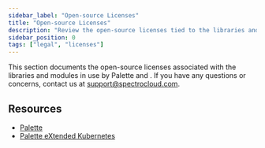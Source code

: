 ```yaml
---
sidebar_label: "Open-source Licenses"
title: "Open-source Licenses"
description: "Review the open-source licenses tied to the libraries and modules currently in use by Palette and PXK."
sidebar_position: 0
tags: ["legal", "licenses"]
---
```


<!-- vale off -->
<!-- prettier-ignore -->
This section documents the open-source licenses associated with the libraries and modules in use by Palette and <VersionedLink text="Palette eXtended Kubernetes (PXK)" url="/integrations/packs/?pack=kubernetes" />. If you have any questions or concerns, contact us at support@spectrocloud.com.

## Resources

- [Palette](./oss-licenses.md)
- [Palette eXtended Kubernetes](./pxk-oss-licenses.md)
